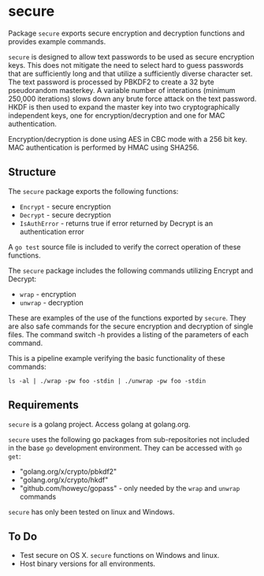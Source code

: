secure
======

Package `secure` exports secure encryption and decryption functions and provides example commands.

`secure` is designed to allow text passwords to be used as secure encryption keys.  This does not mitigate the need to select hard to guess passwords that are sufficiently long and that utilize a sufficiently diverse character set.  The text password is processed by PBKDF2 to create a 32 byte pseudorandom masterkey.  A variable number of interations (minimum 250,000 iterations) slows down any brute force attack on the text password.  HKDF is then used to expand the master key into two cryptographically independent keys, one for encryption/decryption and one for MAC authentication.

Encryption/decryption is done using AES in CBC mode with a 256 bit key.  MAC authentication is performed by HMAC using SHA256. 

Structure
---------

The `secure` package exports the following functions:
* `Encrypt` - secure encryption
* `Decrypt` - secure decryption
* `IsAuthError` - returns true if error returned by Decrypt is an authentication error

A `go test` source file is included to verify the correct operation of these functions.

The `secure` package includes the following commands utilizing Encrypt and Decrypt:
* `wrap` - encryption
* `unwrap` - decryption

These are examples of the use of the functions exported by `secure`.  They are also safe commands for the secure encryption
and decryption of single files.  The command switch -h provides a listing of the parameters of each command.

This is a pipeline example verifying the basic functionality of these commands:

`ls -al | ./wrap -pw foo -stdin | ./unwrap -pw foo -stdin`

Requirements
------------

`secure` is a golang project.  Access golang at golang.org.

`secure` uses the following go packages from sub-repositories not included in the base `go` development environment.  They can be accessed with `go get`:

* "golang.org/x/crypto/pbkdf2"
* "golang.org/x/crypto/hkdf"
* "github.com/howeyc/gopass" - only needed by the `wrap` and `unwrap` commands

`secure` has only been tested on linux and Windows.  

To Do
-----

* Test secure on OS X.  `secure` functions on Windows and linux.
* Host binary versions for all environments.
